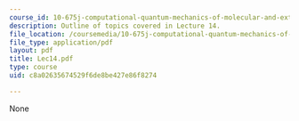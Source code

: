 ```yaml
---
course_id: 10-675j-computational-quantum-mechanics-of-molecular-and-extended-systems-fall-2004
description: Outline of topics covered in Lecture 14.
file_location: /coursemedia/10-675j-computational-quantum-mechanics-of-molecular-and-extended-systems-fall-2004/c8a02635674529f6de8be427e86f8274_Lec14.pdf
file_type: application/pdf
layout: pdf
title: Lec14.pdf
type: course
uid: c8a02635674529f6de8be427e86f8274

---
```

None